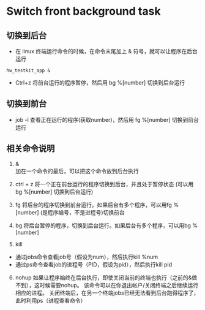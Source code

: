 # Switch front background task

## 切换到后台
* 在 linux 终端运行命令的时候，在命令末尾加上 & 符号，就可以让程序在后台运行
```
hw_testkit_app &
```

* Ctrl+z 将前台运行的程序暂停，然后用 bg %[number] 切换到后台运行

## 切换到前台
* job -l 查看正在运行的程序(获取number)，然后用 fg %[number] 切换到前台运行

## 相关命令说明
1. &  
加在一个命令的最后，可以把这个命令放到后台执行

2. ctrl + z 
将一个正在前台运行的程序切换到后台，并且处于暂停状态 (可以用bg %[number] 切换到后台运行)

3. fg
将后台的程序切换到前台运行。如果后台有多个程序，可以用fg %[number] (是程序编号，不是进程号)切换前台

4. bg
将后台暂停的程序，切换到后台运行。如果后台有多个程序，可以用bg %[number] 

5. kill
* 通过jobs命令查看job号（假设为num），然后执行kill %num
* 通过ps命令查看job的进程号（PID，假设为pid），然后执行kill pid

6. nohup
如果让程序始终在后台执行，即使关闭当前的终端也执行（之前的&做不到），这时候需要nohup。
该命令可以在你退出帐户/关闭终端之后继续运行相应的进程。
关闭终端后，在另一个终端jobs已经无法看到后台跑得程序了，此时利用ps（进程查看命令）
